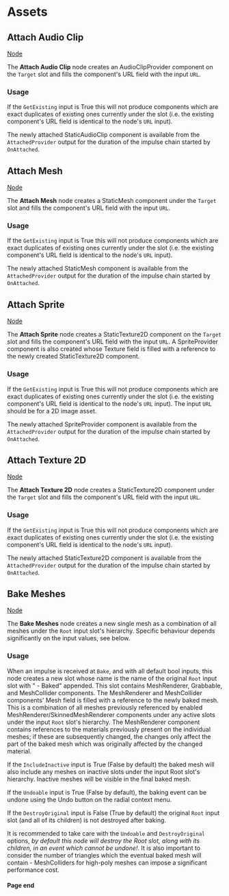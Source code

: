 #   Assets

<!-- panels:start -->
<!-- div:title-panel -->
## Attach Audio Clip

<!-- div:right-panel -->
<!-- you can get the right directory from "allNodes.md" -->
[Node](./_template/nodes/Root/Assets/README.md#ProtoFlux.Runtimes.Execution.Nodes.FrooxEngine.Assets.AttachAudioClip ':include')

<!-- div:left-panel -->
The **Attach Audio Clip** node creates an AudioClipProvider component on
the `Target` slot and fills the component's URL field with the input
`URL`.

### Usage

If the `GetExisting` input is True this will not produce components
which are exact duplicates of existing ones currently under the slot
(i.e. the existing component's URL field is identical to the node's
`URL` input).

The newly attached StaticAudioClip component is available from the
`AttachedProvider` output for the duration of the impulse chain started
by `OnAttached`.
<!-- panels:end -->

<!-- panels:start -->
<!-- div:title-panel -->
## Attach Mesh

<!-- div:right-panel -->
<!-- you can get the right directory from "allNodes.md" -->
[Node](./_template/nodes/Root/Assets/README.md#ProtoFlux.Runtimes.Execution.Nodes.FrooxEngine.Assets.AttachMesh ':include')

<!-- div:left-panel -->
The **Attach Mesh** node creates a StaticMesh component under the
`Target` slot and fills the component's URL field with the input `URL`.

### Usage

If the `GetExisting` input is True this will not produce components
which are exact duplicates of existing ones currently under the slot
(i.e. the existing component's URL field is identical to the node's
`URL` input).

The newly attached StaticMesh component is available from the
`AttachedProvider` output for the duration of the impulse chain started
by `OnAttached`.
<!-- panels:end -->

<!-- panels:start -->
<!-- div:title-panel -->
## Attach Sprite

<!-- div:right-panel -->
<!-- you can get the right directory from "allNodes.md" -->
[Node](./_template/nodes/Root/Assets/README.md#ProtoFlux.Runtimes.Execution.Nodes.FrooxEngine.Assets.AttachSprite ':include')

<!-- div:left-panel -->
The **Attach Sprite** node creates a StaticTexture2D component on the
`Target` slot and fills the component's URL field with the input `URL`.
A SpriteProvider component is also created whose Texture field is filled
with a reference to the newly created StaticTexture2D component.

### Usage

If the `GetExisting` input is True this will not produce components
which are exact duplicates of existing ones currently under the slot
(i.e. the existing component's URL field is identical to the node's
`URL` input). The input `URL` should be for a 2D image asset.

The newly attached SpriteProvider component is available from the
`AttachedProvider` output for the duration of the impulse chain started
by `OnAttached`.
<!-- panels:end -->

<!-- panels:start -->
<!-- div:title-panel -->
## Attach Texture 2D

<!-- div:right-panel -->
<!-- you can get the right directory from "allNodes.md" -->
[Node](./_template/nodes/Root/Assets/README.md#ProtoFlux.Runtimes.Execution.Nodes.FrooxEngine.Assets.AttachTexture2D ':include')

<!-- div:left-panel -->
The **Attach Texture 2D** node creates a StaticTexture2D component under
the `Target` slot and fills the component's URL field with the input
`URL`.

### Usage

If the `GetExisting` input is True this will not produce components
which are exact duplicates of existing ones currently under the slot
(i.e. the existing component's URL field is identical to the node's
`URL` input).

The newly attached StaticTexture2D component is available from the
`AttachedProvider` output for the duration of the impulse chain started
by `OnAttached`.
<!-- panels:end -->

<!-- panels:start -->
<!-- div:title-panel -->
## Bake Meshes

<!-- div:right-panel -->
<!-- you can get the right directory from "allNodes.md" -->
[Node](./_template/nodes/Root/Assets/README.md#ProtoFlux.Runtimes.Execution.Nodes.FrooxEngine.Assets.BakeMeshes ':include')

<!-- div:left-panel -->
The **Bake Meshes** node creates a new single mesh as a combination of
all meshes under the `Root` input slot's hierarchy. Specific behaviour
depends significantly on the input values, see below.

### Usage

When an impulse is received at `Bake`, and with all default bool inputs,
this node creates a new slot whose name is the name of the original
`Root` input slot with " - Baked" appended. This slot contains
MeshRenderer, Grabbable, and MeshCollider components. The MeshRenderer
and MeshCollider components' Mesh field is filled with a reference to
the newly baked mesh. This is a combination of all meshes previously
referenced by enabled MeshRenderer/SkinnedMeshRenderer components under
any active slots under the input `Root` slot's hierarchy. The
MeshRenderer component contains references to the materials previously
present on the individual meshes; if these are subsequently changed, the
changes only affect the part of the baked mesh which was originally
affected by the changed material.

If the `IncludeInactive` input is True (False by default) the baked mesh
will also include any meshes on inactive slots under the input Root
slot's hierarchy. Inactive meshes will be visible in the final baked
mesh.

If the `Undoable` input is True (False by default), the baking event can
be undone using the Undo button on the radial context menu.

If the `DestroyOriginal` input is False (True by default) the original
`Root` input slot (and all of its children) is not destroyed after
baking.

It is recommended to take care with the `Undoable` and `DestroyOriginal`
options, *by default this node will destroy the </code>Root</code> slot,
along with its children, in an event which cannot be undone!*. It is
also important to consider the number of triangles which the eventual
baked mesh will contain - MeshColliders for high-poly meshes can impose
a significant performance cost.
<!-- panels:end -->

#### Page end
